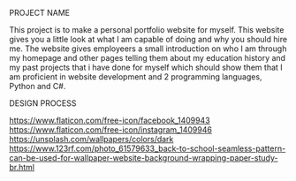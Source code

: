 PROJECT NAME

This project is to make a personal portfolio website for myself. This website gives you a little look at what I am capable of doing and why you should hire me. The website gives employeers a small introduction on who I am through my homepage and other pages telling them about my education history and my past projects that i have done for myself which should show them that I am proficient in website development and 2 programming languages, Python and C#.

DESIGN PROCESS

https://www.flaticon.com/free-icon/facebook_1409943
https://www.flaticon.com/free-icon/instagram_1409946
https://unsplash.com/wallpapers/colors/dark
https://www.123rf.com/photo_61579633_back-to-school-seamless-pattern-can-be-used-for-wallpaper-website-background-wrapping-paper-study-br.html
